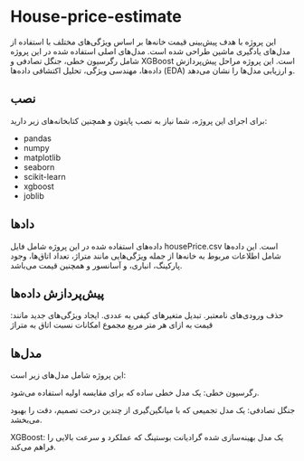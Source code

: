 # House-price-estimate
این پروژه با هدف پیش‌بینی قیمت خانه‌ها بر اساس ویژگی‌های مختلف با استفاده از مدل‌های یادگیری ماشین طراحی شده است. مدل‌های اصلی استفاده شده در این پروژه شامل رگرسیون خطی، جنگل تصادفی و XGBoost است. این پروژه مراحل پیش‌پردازش داده‌ها، مهندسی ویژگی، تحلیل اکتشافی داده‌ها (EDA) و ارزیابی مدل‌ها را نشان می‌دهد.
## نصب

برای اجرای این پروژه، شما نیاز به نصب پایتون و همچنین کتابخانه‌های زیر دارید:

- pandas
- numpy
- matplotlib
- seaborn
- scikit-learn
- xgboost
- joblib

## دادها
داده‌های استفاده شده در این پروژه شامل فایل housePrice.csv است. این داده‌ها شامل اطلاعات مربوط به خانه‌ها از جمله ویژگی‌هایی مانند متراژ، تعداد اتاق‌ها، وجود پارکینگ، انباری، و آسانسور و همچنین قیمت می‌باشد.
## پیش‌پردازش داده‌ها
حذف ورودی‌های نامعتبر.
تبدیل متغیرهای کیفی به عددی.
ایجاد ویژگی‌های جدید مانند:
قیمت به ازای هر متر مربع
مجموع امکانات
نسبت اتاق به متراژ

## مدل‌ها
این پروژه شامل مدل‌های زیر است:

رگرسیون خطی: یک مدل خطی ساده که برای مقایسه اولیه استفاده می‌شود.

جنگل تصادفی: یک مدل تجمیعی که با میانگین‌گیری از چندین درخت تصمیم، دقت را بهبود می‌بخشد.

XGBoost: یک مدل بهینه‌سازی شده گرادیانت بوستینگ که عملکرد و سرعت بالایی را فراهم می‌کند.

